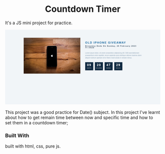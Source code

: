<h1 align="center">Countdown Timer</h1>

It's a JS mini project for practice.

![screenshot](screenshot.png)

This project was a good practice for Date() subject.
In this project I've learnt about how to get remain time between now and specific time and how to set them in a countdown timer;

### Built With

built with html, css, pure js.
